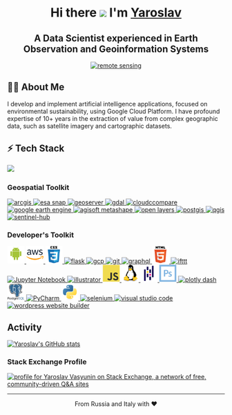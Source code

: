 <h1 align="center">Hi there <img src="https://github.com/blackcater/blackcater/raw/main/images/Hi.gif" height="32"/> I'm <a href="https://www.linkedin.com/in/vasyunin/" target="_blank">Yaroslav</a></h1>

<h2 align="center">A Data Scientist experienced in Earth Observation and Geoinformation Systems</h2>

<p align="center"><a href="https://en.wikipedia.org/wiki/Remote_sensing" target="_blank" rel="noreferrer"> <img src="https://upload.wikimedia.org/wikipedia/commons/d/d1/Satellite_imaging.svg" alt="remote sensing" width="200"/> </a></p>

## 🧑‍💻 About Me

I develop and implement artificial intelligence applications, focused on environmental sustainability, using Google Cloud Platform. I have profound expertise of 10+ years in the extraction of value from complex geographic data, such as satellite imagery and cartographic datasets.

## ⚡ Tech Stack

![](https://github-profile-summary-cards.vercel.app/api/cards/most-commit-language?username=y-vasyunin&theme=vue)

### Geospatial Toolkit

<a href="https://www.arcgis.com/" target="_blank" rel="noreferrer"> <img src="https://upload.wikimedia.org/wikipedia/commons/d/df/ArcGIS_logo.png" alt="arcgis" width="40" height="40"/> </a>
<a href="https://eo4society.esa.int/resources/snap/" target="_blank" rel="noreferrer"> <img src="https://eo4society.esa.int/wp-content/uploads/2018/11/SNAP_icon-400x400.jpg" alt="esa snap" width="40" height="40"/> </a>
<a href="https://geoserver.org/" target="_blank" rel="noreferrer"> <img src="https://upload.wikimedia.org/wikipedia/de/3/38/GeoServer_Logo.svg" alt="geoserver" width="100"/> </a>
<a href="https://gdal.org/" target="_blank" rel="noreferrer"> <img src="https://upload.wikimedia.org/wikipedia/commons/d/df/GDALLogoColor.svg" alt="gdal" width="40" height="40"/> </a>
<a href="https://www.danielgm.net/cc/" target="_blank" rel="noreferrer"> <img src="https://upload.wikimedia.org/wikipedia/commons/a/a1/CloudCompareV2_logo.png" alt="cloudccompare" width="40" height="40"/> </a>
<a href="https://earthengine.google.com/" target="_blank" rel="noreferrer"> <img src="https://upload.wikimedia.org/wikipedia/commons/e/e4/Google_Earth_icon.svg" alt="google earth engine" width="40" height="40"/> </a>
<a href="https://www.agisoft.com/" target="_blank" rel="noreferrer"> <img src="https://yt3.ggpht.com/ytc/AKedOLSE2kOBeDe3j6ngLfpMNitQP-H1PDAdii8aBSZ_ag=s176-c-k-c0x00ffffff-no-rj" alt="agisoft metashape" width="40" height="40"/> </a>
<a href="https://openlayers.org/" target="_blank" rel="noreferrer"> <img src="https://upload.wikimedia.org/wikipedia/commons/6/67/OpenLayers_logo.svg" alt="open layers" width="40" height="40"/> </a>
<a href="https://postgis.net/" target="_blank" rel="noreferrer"> <img src="https://postgis.net/docs/manual-dev/images/PostGIS_logo.png" alt="postgis" width="40" height="40"/> </a>
<a href="https://www.qgis.org/" target="_blank" rel="noreferrer"> <img src="https://upload.wikimedia.org/wikipedia/commons/3/3e/QGIS_logo_minimal.svg" alt="qgis" width="40" height="40"/> </a>
<a href="https://www.sentinel-hub.com/" target="_blank" rel="noreferrer"> <img src="https://www.sentinel-hub.com/img/logo.svg" alt="sentinel-hub" width="100"/> </a>

### Developer's Toolkit

<p align="left">
<a href="https://developer.android.com" target="_blank" rel="noreferrer"> <img src="https://raw.githubusercontent.com/devicons/devicon/master/icons/android/android-original-wordmark.svg" alt="android" width="40" height="40"/> </a>
 <a href="https://aws.amazon.com" target="_blank" rel="noreferrer"> <img src="https://raw.githubusercontent.com/devicons/devicon/master/icons/amazonwebservices/amazonwebservices-original-wordmark.svg" alt="aws" width="40" height="40"/> </a>
 <a href="https://www.w3schools.com/css/" target="_blank" rel="noreferrer"> <img src="https://raw.githubusercontent.com/devicons/devicon/master/icons/css3/css3-original-wordmark.svg" alt="css3" width="40" height="40"/> </a>
 <a href="https://flask.palletsprojects.com/" target="_blank" rel="noreferrer"> <img src="https://www.vectorlogo.zone/logos/pocoo_flask/pocoo_flask-icon.svg" alt="flask" width="40" height="40"/> </a>
 <a href="https://cloud.google.com" target="_blank" rel="noreferrer"> <img src="https://www.vectorlogo.zone/logos/google_cloud/google_cloud-icon.svg" alt="gcp" width="40" height="40"/> </a>
 <a href="https://git-scm.com/" target="_blank" rel="noreferrer"> <img src="https://www.vectorlogo.zone/logos/git-scm/git-scm-icon.svg" alt="git" width="40" height="40"/> </a>
 <a href="https://graphql.org" target="_blank" rel="noreferrer"> <img src="https://www.vectorlogo.zone/logos/graphql/graphql-icon.svg" alt="graphql" width="40" height="40"/> </a>
 <a href="https://www.w3.org/html/" target="_blank" rel="noreferrer"> <img src="https://raw.githubusercontent.com/devicons/devicon/master/icons/html5/html5-original-wordmark.svg" alt="html5" width="40" height="40"/> </a>
 <a href="https://ifttt.com/" target="_blank" rel="noreferrer"> <img src="https://www.vectorlogo.zone/logos/ifttt/ifttt-ar21.svg" alt="ifttt" width="40" height="40"/> </a>
 <a href="https://jupyter.org/" target="_blank" rel="noreferrer"> <img src="https://upload.wikimedia.org/wikipedia/commons/3/38/Jupyter_logo.svg" alt="Jupyter Notebook" width="40" height="40"/> </a>
 <a href="https://www.adobe.com/in/products/illustrator.html" target="_blank" rel="noreferrer"> <img src="https://www.vectorlogo.zone/logos/adobe_illustrator/adobe_illustrator-icon.svg" alt="illustrator" width="40" height="40"/> </a>
 <a href="https://developer.mozilla.org/en-US/docs/Web/JavaScript" target="_blank" rel="noreferrer"> <img src="https://raw.githubusercontent.com/devicons/devicon/master/icons/javascript/javascript-original.svg" alt="javascript" width="40" height="40"/> </a>
 <a href="https://www.linux.org/" target="_blank" rel="noreferrer"> <img src="https://raw.githubusercontent.com/devicons/devicon/master/icons/linux/linux-original.svg" alt="linux" width="40" height="40"/> </a>
 <a href="https://pandas.pydata.org/" target="_blank" rel="noreferrer"> <img src="https://raw.githubusercontent.com/devicons/devicon/2ae2a900d2f041da66e950e4d48052658d850630/icons/pandas/pandas-original.svg" alt="pandas" width="40" height="40"/> </a>
 <a href="https://www.photoshop.com" target="_blank" rel="noreferrer"> <img src="https://raw.githubusercontent.com/devicons/devicon/master/icons/photoshop/photoshop-line.svg" alt="photoshop" width="40" height="40"/> </a>
 <a href="https://plotly.com/dash/" target="_blank" rel="noreferrer"> <img src="https://upload.wikimedia.org/wikipedia/commons/9/9f/Plotly-logomark-avatar.jpg" alt="plotly dash" width="40" height="40"/> </a>
 <a href="https://www.postgresql.org" target="_blank" rel="noreferrer"> <img src="https://raw.githubusercontent.com/devicons/devicon/master/icons/postgresql/postgresql-original-wordmark.svg" alt="postgresql" width="40" height="40"/> </a>
 <a href="https://www.jetbrains.com/pycharm/" target="_blank" rel="noreferrer"> <img src="https://upload.wikimedia.org/wikipedia/commons/1/1d/PyCharm_Icon.svg" alt="PyCharm" width="40" height="40"/> </a>
 <a href="https://www.python.org" target="_blank" rel="noreferrer"> <img src="https://raw.githubusercontent.com/devicons/devicon/master/icons/python/python-original.svg" alt="python" width="40" height="40"/> </a>
 <a href="https://www.selenium.dev" target="_blank" rel="noreferrer"> <img src="https://raw.githubusercontent.com/detain/svg-logos/780f25886640cef088af994181646db2f6b1a3f8/svg/selenium-logo.svg" alt="selenium" width="40" height="40"/> </a>
 <a href="https://code.visualstudio.com/" target="_blank" rel="noreferrer"> <img src="https://upload.wikimedia.org/wikipedia/commons/9/9a/Visual_Studio_Code_1.35_icon.svg" alt="visual studio code" width="40" height="40"/> </a>
 <a href="https://wordpress.com/website-builder/" target="_blank" rel="noreferrer"> <img src="https://upload.wikimedia.org/wikipedia/commons/9/98/WordPress_blue_logo.svg" alt="wordpress website builder" width="40" height="40"/> </a>
</p>

## Activity

[![Yaroslav's GitHub stats](https://github-readme-stats.vercel.app/api?username=y-vasyunin)](https://github.com/y-vasyunin/github-readme-stats)

### Stack Exchange Profile

<a href="https://stackexchange.com/users/1717642"><img src="https://stackexchange.com/users/flair/1717642.png" width="208" height="58" alt="profile for Yaroslav Vasyunin on Stack Exchange, a network of free, community-driven Q&amp;A sites" title="profile for Yaroslav on Stack Exchange, a network of free, community-driven Q&amp;A sites"></a>

---

<p align="center">From Russia and Italy with ❤️</p>
